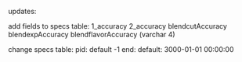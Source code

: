 updates:

add fields to specs table:
	1_accuracy
	2_accuracy
	blendcutAccuracy
	blendexpAccuracy
	blendflavorAccuracy
	(varchar 4)

change specs table:
	pid: default -1
	end: default: 3000-01-01 00:00:00
